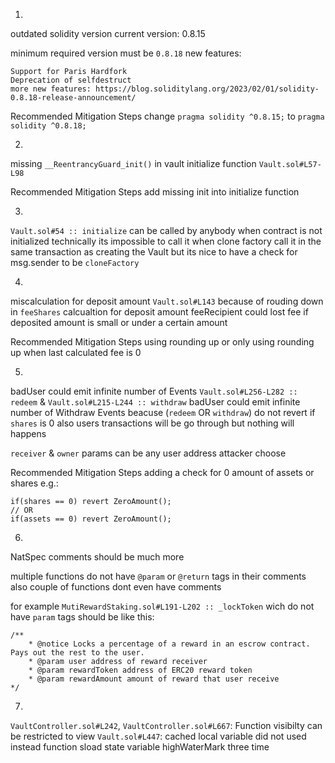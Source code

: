 1. 
outdated solidity version
current version: 0.8.15

minimum required version must be `0.8.18`
new features:
```
Support for Paris Hardfork
Deprecation of selfdestruct
more new features: https://blog.soliditylang.org/2023/02/01/solidity-0.8.18-release-announcement/
```

Recommended Mitigation Steps
change `pragma solidity ^0.8.15;` to `pragma solidity ^0.8.18;`


2. 
missing `__ReentrancyGuard_init()` in vault initialize function
`Vault.sol#L57-L98`

Recommended Mitigation Steps
add missing init into initialize function


3. 
`Vault.sol#54 :: initialize` can be called by anybody when contract is not initialized
technically its impossible to call it when clone factory call it in the same transaction 
as creating the Vault but its nice to have a check for msg.sender to be `cloneFactory` 



4. 
miscalculation for deposit amount
`Vault.sol#L143` 
because of rouding down in `feeShares` calcualtion for deposit amount 
feeRecipient could lost fee if deposited amount is small or under a certain amount

Recommended Mitigation Steps
using rounding up 
or only using rounding up when last calculated fee is 0


5. 
badUser could emit infinite number of Events
`Vault.sol#L256-L282 :: redeem` & `Vault.sol#L215-L244 :: withdraw`
badUser could emit infinite number of Withdraw Events beacuse (`redeem` OR `withdraw`) do not revert if 
`shares` is 0 also users transactions will be go through but nothing will happens 

`receiver` & `owner` params can be any user address attacker choose

Recommended Mitigation Steps
adding a check for 0 amount of assets or shares
e.g.:
```
if(shares == 0) revert ZeroAmount();
// OR
if(assets == 0) revert ZeroAmount();
```



6. 
NatSpec comments should be much more 

multiple functions do not have `@param` or `@return` tags in their comments  
also couple of functions dont even have comments 

for example `MutiRewardStaking.sol#L191-L202 :: _lockToken` wich do not have `param` tags 
should be like this:
```
/**
	* @notice Locks a percentage of a reward in an escrow contract. Pays out the rest to the user.
	* @param user address of reward receiver 
	* @param rewardToken address of ERC20 reward token
	* @param rewardAmount amount of reward that user receive 
*/
```


7.
`VaultController.sol#L242`, `VaultController.sol#L667`: Function visibilty can be restricted to view
`Vault.sol#L447`: cached local variable did not used instead function sload state variable highWaterMark three time
